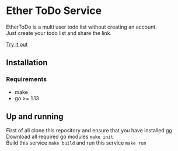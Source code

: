 # Ether ToDo Service

EtherToDo is a multi user todo list without creating an account.  
Just create your todo list and share the link.  

[Try it out](https://todo.sysfox.io)

## Installation

### Requirements

* make
* go >= 1.13

## Up and running

First of all clone this repository and ensure that you have installed [go](https://golang.org/)  
Download all required go modules `make init`  
Build this service `make build` and run this service `make run`  